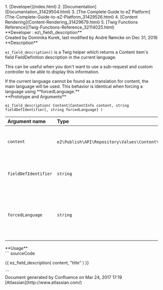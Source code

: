 <div id="page">
<div id="main" class="aui-page-panel">
<div id="main-header">
<div id="breadcrumb-section">
1.  [Developer](index.html)
2.  [Documentation](Documentation_31429504.html)
3.  [The Complete Guide to eZ Platform](The-Complete-Guide-to-eZ-Platform_31429526.html)
4.  [Content Rendering](Content-Rendering_31429679.html)
5.  [Twig Functions Reference](Twig-Functions-Reference_32114025.html)

</div>
**Developer : ez\_field\_description**

</div>
<div id="content" class="view">
<div class="page-metadata">
Created by Dominika Kurek, last modified by André Rømcke on Dec 31, 2016

</div>
<div id="main-content" class="wiki-content group">
<div class="contentLayout2">
<div class="columnLayout two-right-sidebar"
data-layout="two-right-sidebar">
<div class="cell normal" data-type="normal">
<div class="innerCell">
**Description**

`ez_field_description()` is a Twig helper which returns a Content item's field FieldDefinition description in the current language.

This can be useful when you don't want to use a sub-request and custom controller to be able to display this information.

<div
class="confluence-information-macro confluence-information-macro-information">
<div class="confluence-information-macro-body">
If the current language cannot be found as a translation for content, the main language will be used. This behavior is identical when forcing a language using **forcedLanguage.**

</div>
</div>
**Prototype and Arguments**

`ez_field_description( Content|ContentInfo content, string fieldDefIdentifier[, string forcedLanguage] )`

<div class="table-wrap">
<table>
<colgroup>
<col width="10%" />
<col width="46%" />
<col width="42%" />
</colgroup>
<thead>
<tr class="header">
<th align="left">Argument name</th>
<th align="left">Type</th>
<th align="left">Description</th>
</tr>
</thead>
<tbody>
<tr class="odd">
<td align="left"><code>content</code></td>
<td align="left"><code>eZ\Publish\API\Repository\Values\Content\Content</code>or<code>eZ\Publish\API\Repository\Values\Content\ContentInfo </code></td>
<td align="left">Content / ContentInfo object the <strong>fieldDefIdentifier</strong> belongs to.</td>
</tr>
<tr class="even">
<td align="left"><code>fieldDefIdentifier</code></td>
<td align="left"><code>string</code></td>
<td align="left">Identifier of the field we want to get the FieldDefinition description from.</td>
</tr>
<tr class="odd">
<td align="left"><code>forcedLanguage</code></td>
<td align="left"><code>string</code></td>
<td align="left">Language we want to force (e.g. &quot;eng-US&quot;), otherwise takes prioritized languages from SiteAccess settings.</td>
</tr>
</tbody>
</table>

</div>
**Usage**

<div class="code panel pdl" style="border-width: 1px;">
<div class="codeContent panelContent pdl">
``` sourceCode
<p id="ez-content-article-title-description">{{ ez_field_description( content, "title" ) }}</p>
```

</div>
</div>
</div>
</div>
<div class="cell aside" data-type="aside">
<div class="innerCell">
</div>
</div>
</div>
</div>
</div>
</div>
</div>
<div id="footer" role="contentinfo">
<div class="section footer-body">
Document generated by Confluence on Mar 24, 2017 17:19

<div id="footer-logo">
[Atlassian](http://www.atlassian.com/)

</div>
</div>
</div>
</div>

